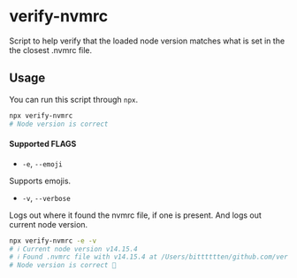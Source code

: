 # verify-nvmrc

Script to help verify that the loaded node version matches what is set in the the closest .nvmrc file.

## Usage

You can run this script through `npx`.

```sh
npx verify-nvmrc
# Node version is correct
```

#### Supported FLAGS

- `-e`, `--emoji`

Supports emojis.

- `-v`, `--verbose`

Logs out where it found the nvmrc file, if one is present. And logs out current node version.

```sh
npx verify-nvmrc -e -v
# ℹ️ Current node version v14.15.4
# ℹ️ Found .nvmrc file with v14.15.4 at /Users/bitttttten/github.com/verify-nvmrc/.nvmrc
# Node version is correct 🎉
```

